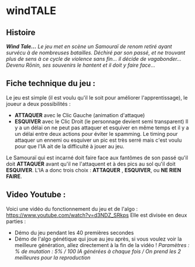 # windTALE

## Histoire

***Wind Tale...***
*Le jeu met en scène un Samouraï de renom retiré ayant survécu à de nombreuses batailles. 
Déchiré par son passé, et ne trouvant plus de sens à ce cycle de violence sans fin... il décide de vagabonder... 
Devenu Rōnin, ses souvenirs le hantent et il doit y faire face...*

## Fiche technique du jeu :

Le jeu est simple (il est voulu qu'il le soit pour améliorer l'apprentissage), le joueur a deux possibilités :
- **ATTAQUER** avec le Clic Gauche (animation d'attaque)
- **ESQUIVER** avec le Clic Droit (le personnage devient semi transparent)
Il y a un délai on ne peut pas attaquer et esquiver en même temps et il y a un délai entre deux actions pour éviter le spamming.
Le timing pour attaquer un ennemi ou esquiver un pic est très serré mais c'est voulu pour que l'IA ait de la difficulté à jouer au jeu.

Le Samouraï qui est incarné doit faire face aux fantômes de son passé qu'il doit **ATTAQUER** avant qu'il ne l'attaquent et à des pics au sol qu'il doit **ESQUIVER**.
L'IA a donc trois choix : **ATTAQUER** , **ESQUIVER**, ou **NE RIEN FAIRE**.

## Video Youtube :

Voici une vidéo du fonctionnement du jeu et de l'algo : 
https://www.youtube.com/watch?v=d3NDZ_SRkps
Elle est divisée en deux parties : 
- Démo du jeu pendant les 40 premières secondes
- Démo de l'algo génétique qui joue au jeu après, si vous voulez voir la meilleure génération, allez directement à la fin de la vidéo !
*Paramètres : % de mutation : 5% / 100 IA générées à chaque fois / On prend les 2 meilleures pour la reproduction*
